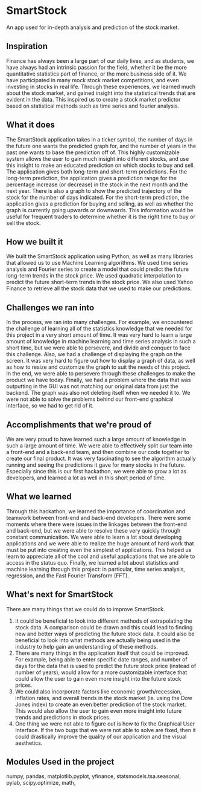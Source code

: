 # SmartStock
An app used for in-depth analysis and prediction of the stock market.
## Inspiration
Finance has always been a large part of our daily lives, and as students, we have always had an intrinsic passion for the field, whether it be the more quantitative statistics part of finance, or the more business side of it. We have participated in many mock stock market competitions, and even investing in stocks in real life. Through these experiences, we learned much about the stock market, and gained insight into the statistical trends that are evident in the data. This inspired us to create a stock market predictor based on statistical methods such as time series and fourier analysis. 

## What it does
The SmartStock application takes in a ticker symbol, the number of days in the future one wants the predicted graph for, and the number of years in the past one wants to base the prediction off of. This highly customizable system allows the user to gain much insight into different stocks, and use this insight to make an educated prediction on which stocks to buy and sell. The application gives both long-term and short-term predictions. For the long-term prediction, the application gives a prediction range for the percentage increase (or decrease) in the stock in the next month and the next year. There is also a graph to show the predicted trajectory of the stock for the number of days indicated. For the short-term prediction, the application gives a prediction for buying and selling, as well as whether the graph is currently going upwards or downwards. This information would be useful for frequent traders to determine whether it is the right time to buy or sell the stock.

## How we built it
We built the SmartStock application using Python, as well as many libraries that allowed us to use Machine Learning algorithms. We used time series analysis and Fourier series to create a model that could predict the future long-term trends in the stock price. We used quadratic interpolation to predict the future short-term trends in the stock price. We also used Yahoo Finance to retrieve all the stock data that we used to make our predictions.

## Challenges we ran into
In the process, we ran into many challenges. For example, we encountered the challenge of learning all of the statistics knowledge that we needed for this project in a very short amount of time. It was very hard to learn a large amount of knowledge in machine learning and time series analysis in such a short time, but we were able to persevere, and divide and conquer to face this challenge. Also, we had a challenge of displaying the graph on the screen. It was very hard to figure out how to display a graph of data, as well as how to resize and customize the graph to suit the needs of this project. In the end, we were able to persevere through these challenges to make the product we have today. Finally, we had a problem where the data that was outputting in the GUI was not matching our original data from just the backend. The graph was also not deleting itself when we needed it to. We were not able to solve the problems behind our front-end graphical interface, so we had to get rid of it.

## Accomplishments that we're proud of
We are very proud to have learned such a large amount of knowledge in such a large amount of time. We were able to effectively split our team into a front-end and a back-end team, and then combine our code together to create our final product. It was very fascinating to see the algorithm actually running and seeing the predictions it gave for many stocks in the future. Especially since this is our first hackathon, we were able to grow a lot as developers, and learned a lot as well in this short period of time.

## What we learned
Through this hackathon, we learned the importance of coordination and teamwork between front-end and back-end developers. There were some moments where there were issues in the linkages between the front-end and back-end, but we were able to resolve these very quickly through constant communication. We were able to learn a lot about developing applications and we were able to realize the huge amount of hard work that must be put into creating even the simplest of applications. This helped us learn to appreciate all of the cool and useful applications that we are able to access in the status quo. Finally, we learned a lot about statistics and machine learning through this project: in particular, time series analysis, regression, and the Fast Fourier Transform (FFT).

## What's next for SmartStock
There are many things that we could do to improve SmartStock.
1) It could be beneficial to look into different methods of extrapolating the stock data. A comparison could be drawn and this could lead to finding new and better ways of predicting the future stock data. It  could also be beneficial to look into what methods are actually being used in the industry to help gain an understanding of these methods.
2) There are many things in the application itself that could be improved. For example, being able to enter specific date ranges, and number of days for the data that is used to predict the future stock price (instead of number of years), would allow for a more customizable interface that could allow the user to gain even more insight into the future stock prices.
3) We could also incorporate factors like economic growth/recession, inflation rates, and overall trends in the stock market (ie. using the Dow Jones index) to create an even better prediction of the stock market. This would also allow the user to gain even more insight into future trends and predictions in stock prices.
4) One thing we were not able to figure out is how to fix the Graphical User Interface. If the two bugs that we were not able to solve are fixed, then it could drastically improve the quality of our application and the visual aesthetics.

## Modules Used in the project
numpy, 
pandas,
matplotlib.pyplot,
yfinance,
statsmodels.tsa.seasonal,
pylab,
scipy.optimize,
math,

